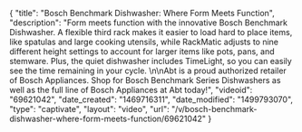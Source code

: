 {
    "title": "Bosch Benchmark Dishwasher: Where Form Meets Function",
    "description": "Form meets function with the innovative Bosch Benchmark Dishwasher. A flexible third rack makes it easier to load hard to place items, like spatulas and large cooking utensils,  while RackMatic adjusts to nine different height settings to account for larger items like pots, pans, and stemware. Plus, the quiet dishwasher includes TimeLight, so you can easily see the time remaining in your cycle. \n\nAbt is a proud authorized retailer of Bosch Appliances. Shop for Bosch Benchmark Series Dishwashers as well as the full line of Bosch Appliances at Abt today!",
    "videoid": "69621042",
    "date_created": "1469716311",
    "date_modified": "1499793070",
    "type": "captivate",
    "layout": "video",
    "url": "\/v\/bosch-benchmark-dishwasher-where-form-meets-function\/69621042"
}